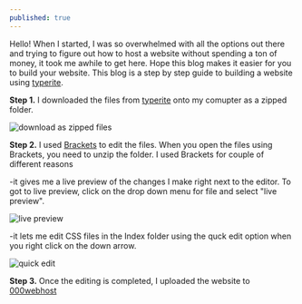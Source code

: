 ```yaml
---
published: true
---
```

Hello!
When I started, I was so overwhelmed with all the options out there and trying to figure out how to host a website without spending a ton of money, it took me awhile to get here. Hope this blog makes it easier for you to build your website. This blog is a step by step guide to building a website using [typerite](https://www.styleshout.com/free-templates/typerite/).

**Step 1.** I downloaded the files from [typerite](https://www.styleshout.com/free-templates/typerite/) onto my comupter as a zipped folder. 

![download as zipped files]({{site.baseurl}}/assets/images/typerite_downloaded_files_typerite_mycomp.PNG)

**Step 2.** I used [Brackets](http://brackets.io/) to edit the files. When you open the files using Brackets, you need to unzip the folder. I used Brackets for couple of different reasons

-it gives me a live preview of the changes I make right next to the editor. To got to live preview, click on the drop down menu for file and select "live preview". 

![live preview]({{site.baseurl}}/assets/images/typerite_bracket_live_preview.PNG)


-it lets me edit CSS files in the Index folder using the quck edit option when you right click on the down arrow.

![quick edit]({{site.baseurl}}/assets/images/typerite_quickedit.PNG)

**Step 3.** Once the editing is completed, I uploaded the website to [000webhost](https://www.000webhost.com/) 
